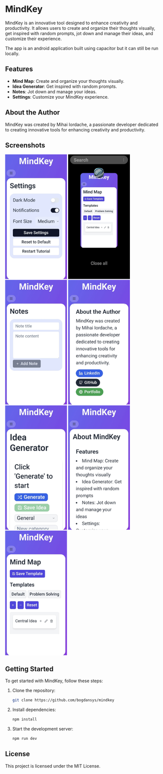 # MindKey

MindKey is an innovative tool designed to enhance creativity and productivity. It allows users to create and organize their thoughts visually, get inspired with random prompts, jot down and manage their ideas, and customize their experience.

The app is an android application built using capacitor but it can still be run locally. 

## Features

- **Mind Map**: Create and organize your thoughts visually.
- **Idea Generator**: Get inspired with random prompts.
- **Notes**: Jot down and manage your ideas.
- **Settings**: Customize your MindKey experience.

## About the Author

MindKey was created by Mihai Iordache, a passionate developer dedicated to creating innovative tools for enhancing creativity and productivity.

## Screenshots

<p float="left">
  <img src="1.jpeg" alt="Screenshot 1" width="200"/>
  <img src="2.jpeg" alt="Screenshot 2" width="200"/>
  <img src="3.jpeg" alt="Screenshot 3" width="200"/>
  <img src="4.jpeg" alt="Screenshot 4" width="200"/>
  <img src="5.jpeg" alt="Screenshot 5" width="200"/>
  <img src="6.jpeg" alt="Screenshot 6" width="200"/>
  <img src="7.jpeg" alt="Screenshot 7" width="200"/>
</p>


## Getting Started

To get started with MindKey, follow these steps:

1. Clone the repository:
    ```sh
    git clone https://github.com/bogdansys/mindkey
    ```
2. Install dependencies:
    ```sh
    npm install
    ```
3. Start the development server:
    ```sh
    npm run dev
    ```

## License

This project is licensed under the MIT License.
